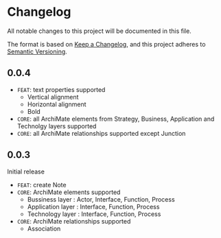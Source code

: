 # Changelog
All notable changes to this project will be documented in this file.

The format is based on [Keep a Changelog](https://keepachangelog.com/en/1.0.0/),
and this project adheres to [Semantic Versioning](https://semver.org/spec/v2.0.0.html).

## 0.0.4

* `FEAT`: text properties supported
   * Vertical alignment
   * Horizontal alignment
   * Bold
* `CORE`: all ArchiMate elements from Strategy, Business, Application and Technolgy layers supported
* `CORE`: all ArchiMate relationships supported except Junction

## 0.0.3

Initial release

* `FEAT`: create Note
* `CORE`: ArchiMate elements supported
    * Bussiness layer : Actor, Interface, Function, Process
    * Application layer : Interface, Function, Process
    * Technology layer : Interface, Function, Process
* `CORE`: ArchiMate relationships supported
    * Association
